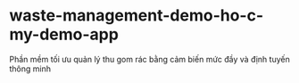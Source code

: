# waste-management-demo-ho-c-my-demo-app
Phần mềm tối ưu quản lý thu gom rác bằng cảm biến mức đầy và định tuyến thông minh 
